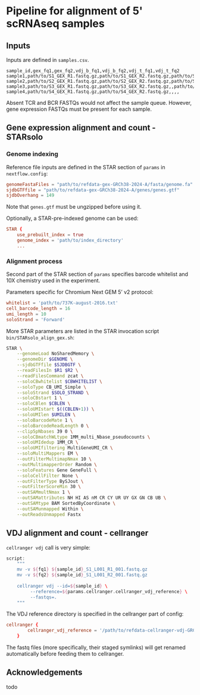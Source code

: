 # Pipeline for alignment of 5' scRNAseq samples

## Inputs

Inputs are defined in `samples.csv`.

```
sample_id,gex_fq1,gex_fq2,vdj_b_fq1,vdj_b_fq2,vdj_t_fq1,vdj_t_fq2
sample1,path/to/S1_GEX_R1.fastq.gz,path/to/S1_GEX_R2.fastq.gz,path/to/S1_BCR_R1.fastq.gz,path/to/S1_BCR_R2.fastq.gz,path/to/S1_TCR_R1.fastq.gz,path/to/S1_TCR_R2.fastq.gz
sample2,path/to/S2_GEX_R1.fastq.gz,path/to/S2_GEX_R2.fastq.gz,path/to/S2_BCR_R1.fastq.gz,path/to/S2_BCR_R2.fastq.gz,,
sample3,path/to/S3_GEX_R1.fastq.gz,path/to/S3_GEX_R2.fastq.gz,,path/to/S3_BCR_R2.fastq.gz,path/to/S1_TCR_R1.fastq.gz,path/to/S3_TCR_R2.fastq.gz
sample4,path/to/S4_GEX_R1.fastq.gz,path/to/S4_GEX_R2.fastq.gz,,,,
```

Absent TCR and BCR FASTQs would not affect the sample queue. However, gene expression FASTQs must be present for each sample.

## Gene expression alignment and count - STARsolo

### Genome indexing

Reference file inputs are defined in the STAR section of `params` in `nextflow.config`:

```conf
genomeFastaFiles = "path/to/refdata-gex-GRCh38-2024-A/fasta/genome.fa"
sjdbGTFfile = "path/to/refdata-gex-GRCh38-2024-A/genes/genes.gtf"
sjdbOverhang = 149
```

Note that `genes.gtf` must be ungzipped before using it.

Optionally, a STAR-pre-indexed genome can be used:

```conf
STAR {
    use_prebuilt_index = true
    genome_index = 'path/to/index_directory'
    ...
```

### Alignment process

Second part of the STAR section of `params` specifies barcode whitelist and 10X chemistry used in the experiment.

Parameters specific for Chromium Next GEM 5’ v2 protocol:

```conf
whitelist = 'path/to/737K-august-2016.txt'
cell_barcode_length = 16
umi_length = 10
soloStrand = 'Forward'
```

More STAR parameters are listed in the STAR invocation script `bin/STARsolo_align_gex.sh`:

```bash
STAR \
    --genomeLoad NoSharedMemory \
    --genomeDir $GENOME \
    --sjdbGTFfile $SJDBGTF \
    --readFilesIn $R1 $R2 \
    --readFilesCommand zcat \
    --soloCBwhitelist $CBWHITELIST \
    --soloType CB_UMI_Simple \
    --soloStrand $SOLO_STRAND \
    --soloCBstart 1 \
    --soloCBlen $CBLEN \
    --soloUMIstart $((CBLEN+1)) \
    --soloUMIlen $UMILEN \
    --soloBarcodeMate 1 \
    --soloBarcodeReadLength 0 \
    --clip5pNbases 39 0 \
    --soloCBmatchWLtype 1MM_multi_Nbase_pseudocounts \
    --soloUMIdedup 1MM_CR \
    --soloUMIfiltering MultiGeneUMI_CR \
    --soloMultiMappers EM \
    --outFilterMultimapNmax 10 \
    --outMultimapperOrder Random \
    --soloFeatures Gene GeneFull \
    --soloCellFilter None \
    --outFilterType BySJout \
    --outFilterScoreMin 30 \
    --outSAMmultNmax 1 \
    --outSAMattributes NH HI AS nM CR CY UR UY GX GN CB UB \
    --outSAMtype BAM SortedByCoordinate \
    --outSAMunmapped Within \
    --outReadsUnmapped Fastx
```



## VDJ alignment and count - cellranger

`cellranger vdj` call is very simple:

```groovy
script:
    """
    mv -v ${fq1} ${sample_id}_S1_L001_R1_001.fastq.gz
    mv -v ${fq2} ${sample_id}_S1_L001_R2_001.fastq.gz
    
    cellranger vdj --id=${sample_id} \
         --reference=${params.cellranger.cellranger_vdj_reference} \
         --fastqs=.
    """
```

The VDJ reference directory is specified in the cellranger part of config:

```conf
cellranger {
        cellranger_vdj_reference = '/path/to/refdata-cellranger-vdj-GRCh38-alts-ensembl-7.1.0'
    }
```

The fastq files (more specifically, their staged symlinks) will get renamed automatically before feeding them to cellranger.

## Acknowledgements

todo
